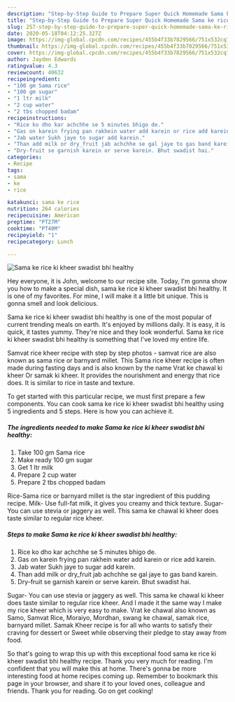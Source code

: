 ```yaml
---
description: "Step-by-Step Guide to Prepare Super Quick Homemade Sama ke rice ki kheer swadist bhi healthy"
title: "Step-by-Step Guide to Prepare Super Quick Homemade Sama ke rice ki kheer swadist bhi healthy"
slug: 257-step-by-step-guide-to-prepare-super-quick-homemade-sama-ke-rice-ki-kheer-swadist-bhi-healthy
date: 2020-05-18T04:12:25.327Z
image: https://img-global.cpcdn.com/recipes/455b4f33b7829566/751x532cq70/sama-ke-rice-ki-kheer-swadist-bhi-healthy-recipe-main-photo.jpg
thumbnail: https://img-global.cpcdn.com/recipes/455b4f33b7829566/751x532cq70/sama-ke-rice-ki-kheer-swadist-bhi-healthy-recipe-main-photo.jpg
cover: https://img-global.cpcdn.com/recipes/455b4f33b7829566/751x532cq70/sama-ke-rice-ki-kheer-swadist-bhi-healthy-recipe-main-photo.jpg
author: Jayden Edwards
ratingvalue: 4.3
reviewcount: 40632
recipeingredient:
- "100 gm Sama rice"
- "100 gm sugar"
- "1 ltr milk"
- "2 cup water"
- "2 tbs chopped badam"
recipeinstructions:
- "Rice ko dho kar achchhe se 5 minutes bhigo de."
- "Gas on karein frying pan rakhein water add karein or rice add karein."
- "Jab water Sukh jaye to sugar add karein."
- "Than add milk or dry_fruit jab achchhe se gal jaye to gas band karein."
- "Dry-fruit se garnish karein or serve karein. Bhut swadist hai."
categories:
- Recipe
tags:
- sama
- ke
- rice

katakunci: sama ke rice 
nutrition: 264 calories
recipecuisine: American
preptime: "PT27M"
cooktime: "PT40M"
recipeyield: "1"
recipecategory: Lunch

---
```



![Sama ke rice ki kheer swadist bhi healthy](https://img-global.cpcdn.com/recipes/455b4f33b7829566/751x532cq70/sama-ke-rice-ki-kheer-swadist-bhi-healthy-recipe-main-photo.jpg)

Hey everyone, it is John, welcome to our recipe site. Today, I'm gonna show you how to make a special dish, sama ke rice ki kheer swadist bhi healthy. It is one of my favorites. For mine, I will make it a little bit unique. This is gonna smell and look delicious.

Sama ke rice ki kheer swadist bhi healthy is one of the most popular of current trending meals on earth. It's enjoyed by millions daily. It is easy, it is quick, it tastes yummy. They're nice and they look wonderful. Sama ke rice ki kheer swadist bhi healthy is something that I've loved my entire life.

Samvat rice kheer recipe with step by step photos - samvat rice are also known as sama rice or barnyard millet. This Sama rice kheer recipe is often made during fasting days and is also known by the name Vrat ke chawal ki kheer Or samak ki kheer. It provides the nourishment and energy that rice does. It is similar to rice in taste and texture.


To get started with this particular recipe, we must first prepare a few components. You can cook sama ke rice ki kheer swadist bhi healthy using 5 ingredients and 5 steps. Here is how you can achieve it.

<!--inarticleads1-->

##### The ingredients needed to make Sama ke rice ki kheer swadist bhi healthy:

1. Take 100 gm Sama rice
1. Make ready 100 gm sugar
1. Get 1 ltr milk
1. Prepare 2 cup water
1. Prepare 2 tbs chopped badam


Rice-Sama rice or barnyard millet is the star ingredient of this pudding recipe. Milk- Use full-fat milk, it gives you creamy and thick texture. Sugar- You can use stevia or jaggery as well. This sama ke chawal ki kheer does taste similar to regular rice kheer. 

<!--inarticleads2-->

##### Steps to make Sama ke rice ki kheer swadist bhi healthy:

1. Rice ko dho kar achchhe se 5 minutes bhigo de.
1. Gas on karein frying pan rakhein water add karein or rice add karein.
1. Jab water Sukh jaye to sugar add karein.
1. Than add milk or dry_fruit jab achchhe se gal jaye to gas band karein.
1. Dry-fruit se garnish karein or serve karein. Bhut swadist hai.


Sugar- You can use stevia or jaggery as well. This sama ke chawal ki kheer does taste similar to regular rice kheer. And I made it the same way I make my rice kheer which is very easy to make. Vrat ke chawal also known as Samo, Samvat Rice, Moraiyo, Mordhan, swang ke chawal, samak rice, barnyard millet. Samak Kheer recipe is for all who wants to satisfy their craving for dessert or Sweet while observing their pledge to stay away from food. 

So that's going to wrap this up with this exceptional food sama ke rice ki kheer swadist bhi healthy recipe. Thank you very much for reading. I'm confident that you will make this at home. There's gonna be more interesting food at home recipes coming up. Remember to bookmark this page in your browser, and share it to your loved ones, colleague and friends. Thank you for reading. Go on get cooking!
